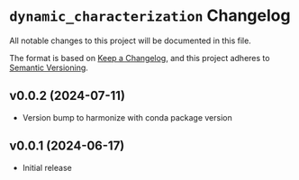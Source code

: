 # `dynamic_characterization` Changelog

All notable changes to this project will be documented in this file.

The format is based on [Keep a Changelog](https://keepachangelog.com/en/1.0.0/),
and this project adheres to [Semantic Versioning](https://semver.org/spec/v2.0.0.html).

## v0.0.2 (2024-07-11)
* Version bump to harmonize with conda package version

## v0.0.1 (2024-06-17)
* Initial release
